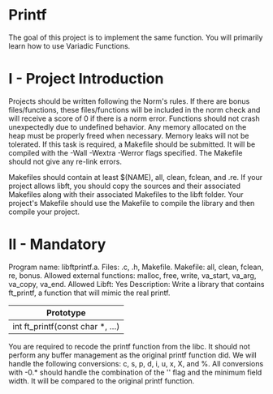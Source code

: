 # Printf

The goal of this project is to implement the same function. You will primarily learn how to use Variadic Functions.

# I - Project Introduction
Projects should be written following the Norm's rules. If there are bonus files/functions, these files/functions will be included in the norm check and will receive a score of 0 if there is a norm error. Functions should not crash unexpectedly due to undefined behavior. Any memory allocated on the heap must be properly freed when necessary. Memory leaks will not be tolerated. If this task is required, a Makefile should be submitted. It will be compiled with the -Wall -Wextra -Werror flags specified. The Makefile should not give any re-link errors.

Makefiles should contain at least $(NAME), all, clean, fclean, and .re. If your project allows libft, you should copy the sources and their associated Makefiles along with their associated Makefiles to the libft folder. Your project's Makefile should use the Makefile to compile the library and then compile your project.

# II -  Mandatory

Program name: libftprintf.a.
Files: .c, .h, Makefile.
Makefile: all, clean, fclean, re, bonus.
Allowed external functions: malloc, free, write, va_start, va_arg, va_copy, va_end.
Allowed Libft: Yes
Description: Write a library that contains ft_printf, a function that will mimic the real printf.

| Prototype |
|-----------|
| int ft_printf(const char *, …) |

You are required to recode the printf function from the libc. 
It should not perform any buffer management as the original printf function did. 
We will handle the following conversions: c, s, p, d, i, u, x, X, and %. 
All conversions with -0.* should handle the combination of the '' flag and the minimum field width. 
It will be compared to the original printf function.
